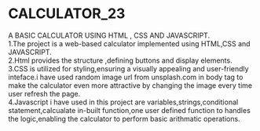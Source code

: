 # CALCULATOR_23
A BASIC CALCULATOR USING  HTML , CSS AND JAVASCRIPT.<BR>
1.The project is a web-based calculator implemented using HTML,CSS and JAVASCRIPT.<br>
2.Html provides the structure ,defining buttons and display elements.<br>
3.CSS is utilized for styling,ensuring a visually appealing and user-friendly inteface.i have used random image url from unsplash.com in body tag to make the calculator even more attractive by changing the image every time user refresh the page.<br>
4.Javascript i have used in this project are variables,strings,conditional statement,calcualate in-built function,one user defined function to handles the logic,enabling the calculator to perform basic arithmatic operations.<br>
